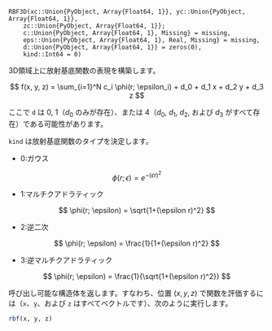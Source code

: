 ```
RBF3D(xc::Union{PyObject, Array{Float64, 1}}, yc::Union{PyObject, Array{Float64, 1}},
    zc::Union{PyObject, Array{Float64, 1}}; 
    c::Union{PyObject, Array{Float64, 1}, Missing} = missing, 
    eps::Union{PyObject, Array{Float64, 1}, Real, Missing} = missing,
    d::Union{PyObject, Array{Float64, 1}} = zeros(0), 
    kind::Int64 = 0)
```

3D領域上に放射基底関数の表現を構築します。

$$
f(x, y, z) = \sum_{i=1}^N c_i \phi(r; \epsilon_i) + d_0 + d_1 x + d_2 y + d_3 z
$$

ここで `d` は 0, 1（$d_0$ のみが存在）、または 4（$d_0$, $d_1$, $d_2$, および $d_3$ がすべて存在）である可能性があります。

`kind` は放射基底関数のタイプを決定します。

  * 0:ガウス

$$
\phi(r; \epsilon) = e^{-(\epsilon r)^2}
$$

  * 1:マルチクアドラティック

$$
\phi(r; \epsilon) = \sqrt{1+(\epsilon r)^2}
$$

  * 2:逆二次

$$
\phi(r; \epsilon) = \frac{1}{1+(\epsilon r)^2}
$$

  * 3:逆マルチクアドラティック

$$
\phi(r; \epsilon) = \frac{1}{\sqrt{1+(\epsilon r)^2}}
$$

呼び出し可能な構造体を返します。すなわち、位置 $(x, y, z)$ で関数を評価するには（`x`、`y`、および `z` はすべてベクトルです）、次のように実行します。

```julia
rbf(x, y, z)
```
